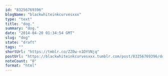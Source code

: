 ```yaml
---
id: "83256769396"
blogName: "blackwhiteinkcurvesxxx"
type: "text"
title: "dog."
summary: "dog."
date: "2014-04-20 01:34:54 GMT"
slug: "dog"
state: "draft"
tags: ""
shortUrl: "https://tmblr.co/ZZ0w-n1DYVNjq"
postUrl: "https://blackwhiteinkcurvesxxx.tumblr.com/post/83256769396/dog"
noteCount: "0"
format: "html"
---
```


